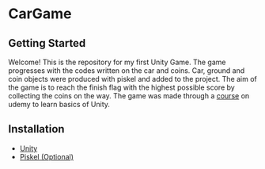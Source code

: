 # CarGame
## Getting Started
Welcome! This is the repository for my first Unity Game. The game progresses with the codes written on the car and coins. Car, ground and coin objects were produced with piskel and added to the project. The aim of the game is to reach the finish flag with the highest possible score by collecting the coins on the way. The game was made through a [course](https://www.udemy.com/course/unity-ile-2d-3d-profesyonel-seviyede-oyun-gelistirin/)  on udemy to learn basics of Unity.
## Installation
- [Unity](https://unity.com/download)
- [Piskel (Optional)](https://www.piskelapp.com/download)
